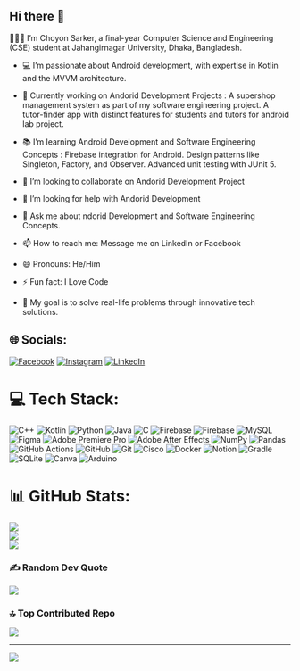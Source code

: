 ## Hi there 👋
👨🏻‍🎓 I’m Choyon Sarker, a final-year Computer Science and Engineering (CSE) student at Jahangirnagar University, Dhaka, Bangladesh.
- 💻 I’m passionate about Android development, with expertise in Kotlin and the MVVM architecture.

- 🔭 Currently working on Andorid Development Projects :
A supershop management system as part of my software engineering project.
A tutor-finder app with distinct features for students and tutors for android lab project.

- 📚 I’m learning Android Development and Software Engineering Concepts :
Firebase integration for Android.
Design patterns like Singleton, Factory, and Observer.
Advanced unit testing with JUnit 5.

- 👯 I’m looking to collaborate on Andorid Development Project
- 🤔 I’m looking for help with Andorid Development
- 💬 Ask me about ndorid Development and Software Engineering Concepts.
- 📫 How to reach me: Message me on LinkedIn or Facebook
- 😄 Pronouns: He/Him
- ⚡ Fun fact: I Love Code
- 🎯 My goal is to solve real-life problems through innovative tech solutions.

## 🌐 Socials:
[![Facebook](https://img.shields.io/badge/Facebook-%231877F2.svg?logo=Facebook&logoColor=white)](https://facebook.com/choyon.sarker.731562) [![Instagram](https://img.shields.io/badge/Instagram-%23E4405F.svg?logo=Instagram&logoColor=white)](https://instagram.com/ch_oyo_n) [![LinkedIn](https://img.shields.io/badge/LinkedIn-%230077B5.svg?logo=linkedin&logoColor=white)](https://linkedin.com/in/choyon-sarker-98998618b)
# 💻 Tech Stack:
![C++](https://img.shields.io/badge/c++-%2300599C.svg?style=for-the-badge&logo=c%2B%2B&logoColor=white) ![Kotlin](https://img.shields.io/badge/kotlin-%237F52FF.svg?style=for-the-badge&logo=kotlin&logoColor=white) ![Python](https://img.shields.io/badge/python-3670A0?style=for-the-badge&logo=python&logoColor=ffdd54) ![Java](https://img.shields.io/badge/java-%23ED8B00.svg?style=for-the-badge&logo=openjdk&logoColor=white) ![C](https://img.shields.io/badge/c-%2300599C.svg?style=for-the-badge&logo=c&logoColor=white) ![Firebase](https://img.shields.io/badge/firebase-%23039BE5.svg?style=for-the-badge&logo=firebase) ![Firebase](https://img.shields.io/badge/firebase-a08021?style=for-the-badge&logo=firebase&logoColor=ffcd34) ![MySQL](https://img.shields.io/badge/mysql-4479A1.svg?style=for-the-badge&logo=mysql&logoColor=white) ![Figma](https://img.shields.io/badge/figma-%23F24E1E.svg?style=for-the-badge&logo=figma&logoColor=white) ![Adobe Premiere Pro](https://img.shields.io/badge/Adobe%20Premiere%20Pro-9999FF.svg?style=for-the-badge&logo=Adobe%20Premiere%20Pro&logoColor=white) ![Adobe After Effects](https://img.shields.io/badge/Adobe%20After%20Effects-9999FF.svg?style=for-the-badge&logo=Adobe%20After%20Effects&logoColor=white) ![NumPy](https://img.shields.io/badge/numpy-%23013243.svg?style=for-the-badge&logo=numpy&logoColor=white) ![Pandas](https://img.shields.io/badge/pandas-%23150458.svg?style=for-the-badge&logo=pandas&logoColor=white) ![GitHub Actions](https://img.shields.io/badge/github%20actions-%232671E5.svg?style=for-the-badge&logo=githubactions&logoColor=white) ![GitHub](https://img.shields.io/badge/github-%23121011.svg?style=for-the-badge&logo=github&logoColor=white) ![Git](https://img.shields.io/badge/git-%23F05033.svg?style=for-the-badge&logo=git&logoColor=white) ![Cisco](https://img.shields.io/badge/cisco-%23049fd9.svg?style=for-the-badge&logo=cisco&logoColor=black) ![Docker](https://img.shields.io/badge/docker-%230db7ed.svg?style=for-the-badge&logo=docker&logoColor=white) ![Notion](https://img.shields.io/badge/Notion-%23000000.svg?style=for-the-badge&logo=notion&logoColor=white) ![Gradle](https://img.shields.io/badge/Gradle-02303A.svg?style=for-the-badge&logo=Gradle&logoColor=white) ![SQLite](https://img.shields.io/badge/sqlite-%2307405e.svg?style=for-the-badge&logo=sqlite&logoColor=white) ![Canva](https://img.shields.io/badge/Canva-%2300C4CC.svg?style=for-the-badge&logo=Canva&logoColor=white) ![Arduino](https://img.shields.io/badge/-Arduino-00979D?style=for-the-badge&logo=Arduino&logoColor=white)
# 📊 GitHub Stats:
![](https://github-readme-stats.vercel.app/api?username=choyon-sarker&theme=dark&hide_border=false&include_all_commits=false&count_private=false)<br/>
![](https://github-readme-streak-stats.herokuapp.com/?user=choyon-sarker&theme=dark&hide_border=false)<br/>
![](https://github-readme-stats.vercel.app/api/top-langs/?username=choyon-sarker&theme=dark&hide_border=false&include_all_commits=false&count_private=false&layout=compact)

### ✍️ Random Dev Quote
![](https://quotes-github-readme.vercel.app/api?type=horizontal&theme=radical)

### 🔝 Top Contributed Repo
![](https://github-contributor-stats.vercel.app/api?username=choyon-sarker&limit=5&theme=dark&combine_all_yearly_contributions=true)

---
[![](https://visitcount.itsvg.in/api?id=choyon-sarker&icon=0&color=0)](https://visitcount.itsvg.in)

<!-- Proudly created with GPRM ( https://gprm.itsvg.in ) -->
